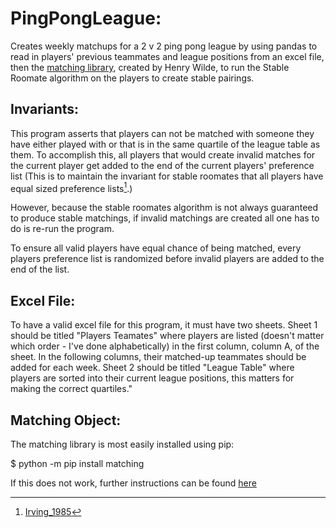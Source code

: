 # PingPongLeague:
Creates weekly matchups for a 2 v 2 ping pong league by using pandas to read in players' previous teammates and league positions from an excel file, then the [matching library](https://github.com/daffidwilde/matching/tree/3baec44dd7e039fa82db24efc7646c38017c01b6), created by Henry Wilde, to run the Stable Roomate algorithm on the players to create stable pairings.

## Invariants:
This program asserts that players can not be matched with someone they have either played with or that is in the same quartile of the league table as them. To accomplish this, all players that would create invalid matches for the current player get added to the end of the current players' preference list (This is to maintain the invariant for stable roomates that all players have equal sized preference lists[^1].)

[^1]: [Irving_1985](https://uvacs2102.github.io/docs/roomates.pdf)

However, because the stable roomates algorithm is not always guaranteed to produce stable matchings, if invalid matchings are created all one has to do is re-run the program.

To ensure all valid players have equal chance of being matched, every players preference list is randomized before invalid players are added to the end of the list.

## Excel File:

To have a valid excel file for this program, it must have two sheets. Sheet 1 should be titled "Players Teamates" where players are listed (doesn't matter which order - I've done alphabetically) in the first column, column A, of the sheet. In the following columns, their matched-up teammates should be added for each week. Sheet 2 should be titled "League Table" where players are sorted into their current league positions, this matters for making the correct quartiles."

## Matching Object:
The matching library is most easily installed using pip:

$ python -m pip install matching

If this does not work, further instructions can be found [here](https://github.com/daffidwilde/matching/blob/3baec44dd7e039fa82db24efc7646c38017c01b6/INSTALLATION.rst)
